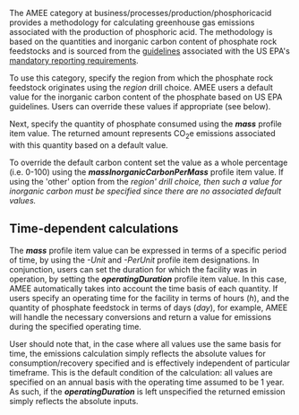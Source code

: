 The AMEE category at business/processes/production/phosphoricacid
provides a methodology for calculating greenhouse gas emissions
associated with the production of phosphoric acid. The methodology is
based on the quantities and inorganic carbon content of phosphate rock
feedstocks and is sourced from the
[guidelines](http://www.epa.gov/climatechange/emissions/archived/downloads/tsd/TSD%20Phosphoric%20-%20_EPA%202-18-09.pdf)
associated with the US EPA's [mandatory reporting
requirements](http://www.epa.gov/climatechange/emissions/ghgrulemaking.html).

To use this category, specify the region from which the phosphate rock
feedstock originates using the *region* drill choice. AMEE users a
default value for the inorganic carbon content of the phosphate based on
US EPA guidelines. Users can override these values if appropriate (see
below).

Next, specify the quantity of phosphate consumed using the ***mass***
profile item value. The returned amount represents CO<sub>2</sub>e emissions
associated with this quantity based on a default value.

To override the default carbon content set the value as a whole
percentage (i.e. 0-100) using the ***massInorganicCarbonPerMass***
profile item value. If using the 'other' option from the *region' drill
choice, then such a value for inorganic carbon *must* be specified since
there are no associated default values.*

## Time-dependent calculations

The ***mass*** profile item value can be expressed in terms of a
specific period of time, by using the *-Unit* and *-PerUnit* profile
item designations. In conjunction, users can set the duration for which
the facility was in operation, by setting the ***operatingDuration***
profile item value. In this case, AMEE automatically takes into account
the time basis of each quantity. If users specify an operating time for
the facility in terms of hours (*h*), and the quantity of phosphate
feedstock in terms of days (*day*), for example, AMEE will handle the
necessary conversions and return a value for emissions during the
specified operating time.

User should note that, in the case where all values use the same basis
for time, the emissions calculation simply reflects the absolute values
for consumption/recovery specified and is effectively independent of
particular timeframe. This is the default condition of the calculation:
all values are specified on an annual basis with the operating time
assumed to be 1 year. As such, if the ***operatingDuration*** is left
unspecified the returned emission simply reflects the absolute inputs.
